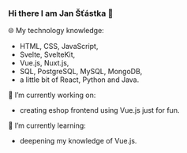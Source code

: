 ### Hi there I am Jan Šťástka 👋

🌐 My technology knowledge:
- HTML, CSS, JavaScript,
- Svelte, SvelteKit,
- Vue.js, Nuxt.js,
- SQL, PostgreSQL, MySQL, MongoDB,
- a little bit of React, Python and Java.

🔭 I’m currently working on:
- creating eshop frontend using Vue.js just for fun.

🌱 I’m currently learning:
- deepening my knowledge of Vue.js.

<!--
**StastkaJan/StastkaJan** is a ✨ _special_ ✨ repository because its `README.md` (this file) appears on your GitHub profile.

Here are some ideas to get you started:

- 🔭 I’m currently working on ...
- 🌱 I’m currently learning ...
- 👯 I’m looking to collaborate on ...
- 🤔 I’m looking for help with ...
- 💬 Ask me about ...
- 📫 How to reach me: ...
- 😄 Pronouns: ...
- ⚡ Fun fact: ...
-->
